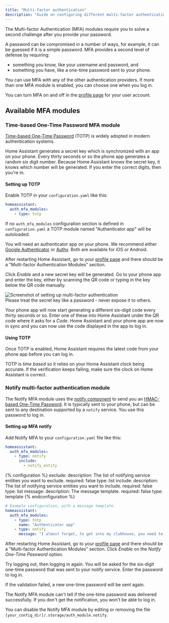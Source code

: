 ```yaml
---
title: "Multi-factor authentication"
description: "Guide on configuring different multi-factor authentication modules."
---
```


The Multi-factor Authentication (MFA) modules require you to solve a second challenge after you provide your password.

A password can be compromised in a number of ways, for example, it can be guessed if it is a simple password. MFA provides a second level of defense by requiring:

* something you know, like your username and password, and
* something you have, like a one-time password sent to your phone.

You can use MFA with any of the other authentication providers. If more than one MFA module is enabled, you can choose one when you log in.

You can turn MFA on and off in the [profile page](/docs/authentication/#your-account-profile) for your user account.

## Available MFA modules

### Time-based One-Time Password MFA module

[Time-based One-Time Password](https://en.wikipedia.org/wiki/Time-based_One-time_Password_algorithm) (TOTP) is widely adopted in modern authentication systems.

Home Assistant generates a secret key which is synchronized with an app on your phone. Every thirty seconds or so the phone app generates a random six digit number. Because Home Assistant knows the secret key, it knows which number will be generated. If you enter the correct digits, then you're in.

#### Setting up TOTP

Enable TOTP in your `configuration.yaml` like this:

```yaml
homeassistant:
  auth_mfa_modules:
    - type: totp
```

If no `auth_mfa_modules` configuration section is defined in `configuration.yaml` a TOTP module named "Authenticator app" will be autoloaded.

You will need an authenticator app on your phone. We recommend either [Google Authenticator](https://support.google.com/accounts/answer/1066447) or [Authy](https://authy.com/). Both are available for iOS or Android.

After restarting Home Assistant, go to your [profile page](/docs/authentication/#your-account-profile) and there should be a "Multi-factor Authentication Modules" section. 

Click _Enable_ and a new secret key will be generated. Go to your phone app and enter the key, either by scanning the QR code or typing in the key below the QR code manually. 

<img src='/images/docs/authentication/mfa.png' alt='Screenshot of setting up multi-factor authentication' style='border: 0;box-shadow: none;'>

<div class='note warning'>
Please treat the secret key like a password - never expose it to others.
</div>

Your phone app will now start generating a different six-digit code every thirty seconds or so. Enter one of these into Home Assistant under the QR code where it asks for a _Code_. Home Assistant and your phone app are now in sync and you can now use the code displayed in the app to log in.

#### Using TOTP

Once TOTP is enabled, Home Assistant requires the latest code from your phone app before you can log in. 

<div class='note'>

TOTP is _time based_ so it relies on your Home Assistant clock being accurate. If the verification keeps failing, make sure the clock on Home Assistant is correct.

</div>

### Notify multi-factor authentication module

The Notify MFA module uses the [notify component](/integrations/notify/) to send you an [HMAC-based One-Time Password](https://en.wikipedia.org/wiki/HMAC-based_One-time_Password_algorithm). It is typically sent to your phone, but can be sent to any destination supported by a `notify` service. You use this password to log in.

#### Setting up MFA notify

Add Notify MFA to your `configuration.yaml` file like this:

```yaml
homeassistant:
  auth_mfa_modules:
    - type: notify
      include:
        - notify_entity
```

{% configuration %}
exclude:
  description: The list of notifying service entities you want to exclude.
  required: false
  type: list
include:
  description: The list of notifying service entities you want to include.
  required: false
  type: list
message:
  description: The message template.
  required: false
  type: template
{% endconfiguration %}

```yaml
# Example configuration, with a message template.
homeassistant:
  auth_mfa_modules:
    - type: totp
      name: "Authenticator app"
    - type: notify
      message: "I almost forget, to get into my clubhouse, you need to say {}"
```

After restarting Home Assistant, go to your [profile page](/docs/authentication/#your-account-profile) and there should be a "Multi-factor Authentication Modules" section. Click _Enable_ on the _Notify One-Time Password_ option.

Try logging out, then logging in again. You will be asked for the six-digit one-time password that was sent to your notify service. Enter the password to log in.

If the validation failed, a new one-time password will be sent again.

<div class='note'>

The Notify MFA module can't tell if the one-time password was delivered successfully. If you don't get the notification, you won't be able to log in.

You can disable the Notify MFA module by editing or removing the file `[your_config_dir]/.storage/auth_module.notify`.

</div>
